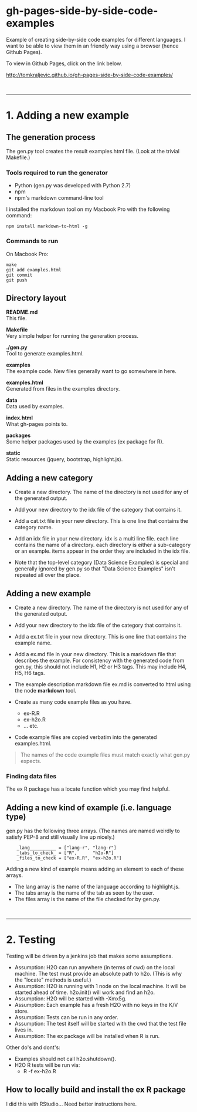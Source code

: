# gh-pages-side-by-side-code-examples

Example of creating side-by-side code examples for different languages.  I want to be able to view them in an friendly way using a browser (hence Github Pages).

To view in Github Pages, click on the link below.

<http://tomkraljevic.github.io/gh-pages-side-by-side-code-examples/>

<br>
<hr>

# 1.  Adding a new example

## The generation process

The gen.py tool creates the result examples.html file.
(Look at the trivial Makefile.)

### Tools required to run the generator

* Python (gen.py was developed with Python 2.7)
* npm
* npm's markdown command-line tool

I installed the markdown tool on my Macbook Pro with the following command:

```
npm install markdown-to-html -g
```


### Commands to run

On Macbook Pro:

```
make
git add examples.html
git commit
git push
```

## Directory layout

**README.md**   
This file.

**Makefile**   
Very simple helper for running the generation process.

**./gen.py**  
Tool to generate examples.html.

**examples**  
The example code.  New files generally want to go somewhere in here.

**examples.html**   
Generated from files in the examples directory.

**data**   
Data used by examples.

**index.html**   
What gh-pages points to.

**packages**   
Some helper packages used by the examples (ex package for R).

**static**   
Static resources (jquery, bootstrap, highlight.js).


## Adding a new category

* Create a new directory.  The name of the directory is not used for any of the generated output.

* Add your new directory to the idx file of the category that contains it.

* Add a cat.txt file in your new directory.  This is one line that contains the category name.

* Add an idx file in your new directory.  idx is a multi line file.  each line contains the name of a directory.  each directory is either a sub-category or an example.  items appear in the order they are included in the idx file.

* Note that the top-level category (Data Science Examples) is special and generally ignored by gen.py so that "Data Science Examples" isn't repeated all over the place.


## Adding a new example

* Create a new directory.  The name of the directory is not used for any of the generated output.

* Add your new directory to the idx file of the category that contains it.

* Add a ex.txt file in your new directory.  This is one line that contains the example name.

* Add a ex.md file in your new directory.  This is a markdown file that describes the example.  For consistency with the generated code from gen.py, this should not include H1, H2 or H3 tags.  This may include H4, H5, H6 tags.

* The example description markdown file ex.md is converted to html using the node **markdown** tool.

* Create as many code example files as you have.
  * ex-R.R
  * ex-h2o.R
  * ... etc.

* Code example files are copied verbatim into the generated examples.html.

> The names of the code example files must match exactly what gen.py expects.

### Finding data files

The ex R package has a locate function which you may find helpful.


## Adding a new kind of example (i.e. language type)

gen.py has the following three arrays.  (The names are named weirdly to satisfy PEP-8 and still visually line up nicely.)

```
    _lang__________ = ["lang-r", "lang-r"]
    _tabs_to_check_ = ["R",      "h2o-R"]
    _files_to_check = ["ex-R.R", "ex-h2o.R"]
```

Adding a new kind of example means adding an element to each of these arrays.

* The lang array is the name of the language according to highlight.js.
* The tabs array is the name of the tab as seen by the user.
* The files array is the name of the file checked for by gen.py.

<br>
<hr>

# 2. Testing

Testing will be driven by a jenkins job that makes some assumptions.

* Assumption:  H2O can run anywhere (in terms of cwd) on the local machine.  The test must provide an absolute path to h2o.  (This is why the "locate" methods is useful.)
* Assumption:  H2O is running with 1 node on the local machine.  It will be started ahead of time.  h2o.init() will work and find an h2o.
* Assumption:  H2O will be started with -Xmx5g.
* Assumption:  Each example has a fresh H2O with no keys in the K/V store.
* Assumption:  Tests can be run in any order.
* Assumption:  The test itself will be started with the cwd that the test file lives in.
* Assumption:  The ex package will be installed when R is run.

Other do's and dont's:

* Examples should not call h2o.shutdown().
* H2O R tests will be run via:
  *  R -f ex-h2o.R

## How to locally build and install the ex R package

I did this with RStudio...  Need better instructions here.

